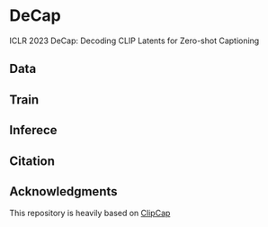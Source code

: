 # DeCap
ICLR 2023 DeCap: Decoding CLIP Latents for Zero-shot Captioning

## Data

## Train

## Inferece


## Citation

## Acknowledgments
This repository is heavily based on [ClipCap](https://github.com/rmokady/CLIP_prefix_caption)
